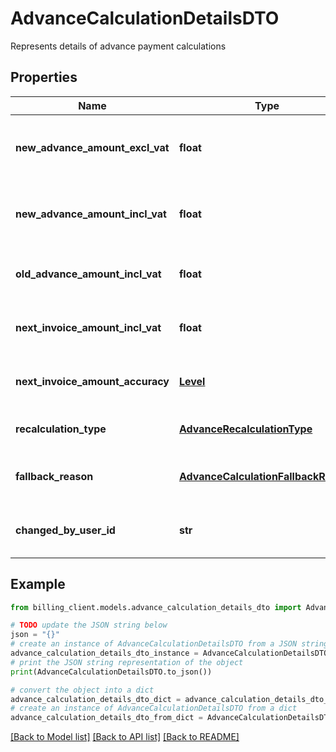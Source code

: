 # AdvanceCalculationDetailsDTO

Represents details of advance payment calculations

## Properties

Name | Type | Description | Notes
------------ | ------------- | ------------- | -------------
**new_advance_amount_excl_vat** | **float** | New advance amount excluding VAT | [optional] 
**new_advance_amount_incl_vat** | **float** | New advance amount including VAT | [optional] 
**old_advance_amount_incl_vat** | **float** | Old advance amount including VAT | [optional] 
**next_invoice_amount_incl_vat** | **float** | Next invoice amount including VAT | [optional] 
**next_invoice_amount_accuracy** | [**Level**](Level.md) | Accuracy level of the next invoice amount | [optional] 
**recalculation_type** | [**AdvanceRecalculationType**](AdvanceRecalculationType.md) | Type of advance recalculation | [optional] 
**fallback_reason** | [**AdvanceCalculationFallbackReason**](AdvanceCalculationFallbackReason.md) | Reason for fallback in advance calculation | [optional] 
**changed_by_user_id** | **str** | Identifier of the user who made the changes | [optional] 

## Example

```python
from billing_client.models.advance_calculation_details_dto import AdvanceCalculationDetailsDTO

# TODO update the JSON string below
json = "{}"
# create an instance of AdvanceCalculationDetailsDTO from a JSON string
advance_calculation_details_dto_instance = AdvanceCalculationDetailsDTO.from_json(json)
# print the JSON string representation of the object
print(AdvanceCalculationDetailsDTO.to_json())

# convert the object into a dict
advance_calculation_details_dto_dict = advance_calculation_details_dto_instance.to_dict()
# create an instance of AdvanceCalculationDetailsDTO from a dict
advance_calculation_details_dto_from_dict = AdvanceCalculationDetailsDTO.from_dict(advance_calculation_details_dto_dict)
```
[[Back to Model list]](../README.md#documentation-for-models) [[Back to API list]](../README.md#documentation-for-api-endpoints) [[Back to README]](../README.md)



